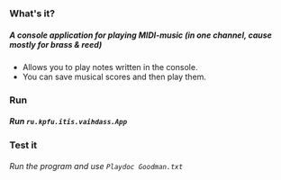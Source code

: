 ### What's it?
##### A console application for playing MIDI-music (in one channel, cause mostly for brass & reed)
- Allows you to play notes written in the console.
- You can save musical scores and then play them.
### Run
##### Run `ru.kpfu.itis.vaihdass.App`
### Test it
###### Run the program and use `Playdoc Goodman.txt`
